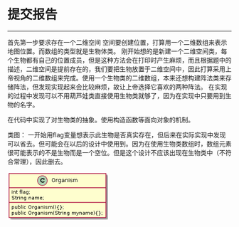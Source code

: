 ﻿# 提交报告
******

首先第一步要求存在一个二维空间
空间要创建位置，打算用一个二维数组来表示地图位置。而数组的类型就是生物体类。
刚开始想的是新建一个二维空间类，每个生物都有自己的位置成员，但是这种方法会在打印时产生麻烦，而且根据题中的描述，二维空间是提前存在的，我们要把生物放置于二维空间中，因此打算采用上帝视角的二维数组来完成。使用一个生物类的二维数组，本来还想构建阵法类来存储阵法，但发现实现起来会比较麻烦，故让上帝选择它喜欢的两种阵法。
在实现的过程中发现可以不用葫芦娃类直接使用生物类就够了，因为在实现中只要用到生物的名字。


在代码中实现了对生物类的抽象。使用构造函数等面向对象的机制。

类图：
一开始用flag变量想表示此生物是否真实存在，但后来在实际实现中发现可以省去。但可能会在以后的设计中使用到。因为在使用生物类数组时，数组元素很可能表示的不是生物而是一个空位。但是这个设计不应该出现在生物类中（不符合常理），因此删去。

![](https://github.com/ss881/picture/blob/master/Organism.png)